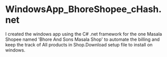# WindowsApp_BhoreShopee_cHash.net
I created the windows app using the C# .net framework for the one Masala Shopee named 'Bhore And Sons Masala Shop' to automate the billing and keep the track of All products in Shop.Download setup file to install on windows.
